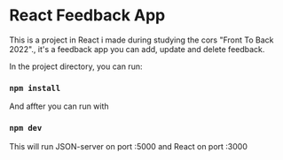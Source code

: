 <H1>React Feedback App</H1>
<P>This is a project in React i made during studying the cors "Front To Back 2022"., it's a feedback app you can add, update and delete feedback.
</P>

In the project directory, you can run:

### `npm install`

And affter you can run with

### `npm dev`

This will run JSON-server on port :5000 and React on port :3000
